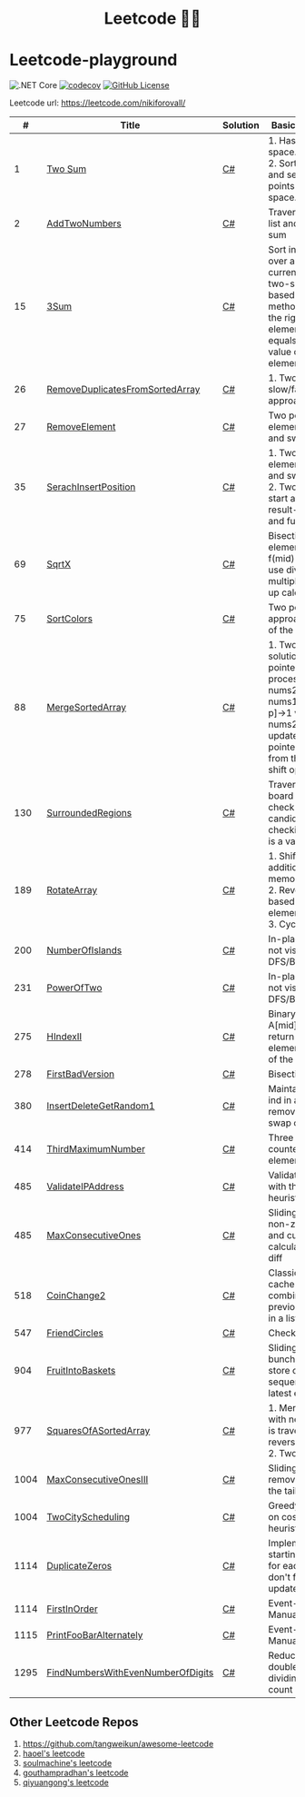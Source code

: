 <h1 align="center">
  Leetcode 👨‍💻
</h1>

# Leetcode-playground

![.NET Core](https://github.com/NikiforovAll/leetcode-playground/workflows/.NET%20Core/badge.svg)
[![codecov](https://codecov.io/gh/NikiforovAll/leetcode-playground/branch/master/graph/badge.svg)](https://codecov.io/gh/NikiforovAll/leetcode-playground-template)
[![GitHub License](https://img.shields.io/github/license/nikiforovall/leetcode-playground)](./LICENSE.md)

Leetcode url: <https://leetcode.com/nikiforovall/>

| # | Title | Solution | Basic idea (One line) |
|---| ----- | -------- | --------------------- |
| 1 | [Two Sum](https://leetcode.com/problems/two-sum/) | [C#](https://github.com/NikiforovAll/leetcode-playground/blob/master/src/LeetCodeSolutions/1.two-sum.cs) | 1. Hash O(n) and O(n) space.<br/>2. Sort O(n * log n) and search with two points O(n) and O(1) space.|
| 2 | [AddTwoNumbers](https://leetcode.com/problems/add-two-numbers/) | [C#](https://github.com/NikiforovAll/leetcode-playground/blob/master/src/LeetCodeSolutions/2.add-two-numbers.cs) | Traverse single-linked list and do modulo 10 sum |
| 15 | [3Sum](https://leetcode.com/problems/3sum/) | [C#](https://github.com/NikiforovAll/leetcode-playground/blob/master/src/LeetCodeSolutions/15.3-sum.cs) | Sort initial array, loop over array and pick current element, solve two-sum problem based on two pointers method for array to the right of current element with *target* equals to negated value of current element|
| 26 | [RemoveDuplicatesFromSortedArray](https://leetcode.com/articles/remove-duplicates-from-sorted-array/) | [C#](https://github.com/NikiforovAll/leetcode-playground/blob/master/src/LeetCodeSolutions/26.remove-duplicates-from-sorted-array.cs) | 1. Two pointers, slow/fast runner approach |
| 27 | [RemoveElement](https://leetcode.com/problems/remove-element/) | [C#](https://github.com/NikiforovAll/leetcode-playground/blob/master/src/LeetCodeSolutions/27.remove-element.cs) | Two pointers, skip element at the end and swap at the start. </br> |
| 35 | [SerachInsertPosition](https://leetcode.com/problems/search-insert-position/) | [C#](https://github.com/NikiforovAll/leetcode-playground/blob/master/src/LeetCodeSolutions/35.search-insert-position.cs) | 1. Two pointers, skip element at the end and swap at the start. </br> 2. Two pointers, both start at the beginning result-sub-list pointer and full-scan pointer |
| 69 | [SqrtX](https://leetcode.com/problems/sqrtx/) | [C#](https://github.com/NikiforovAll/leetcode-playground/blob/master/src/LeetCodeSolutions/src\LeetCodeSolutions\69.sqrt-x.cs) | Bisection, lazy curr element calculation f(mid) < x < f(mid+1), use division instead of multiplication to speed up calculation |
| 75 | [SortColors](https://leetcode.com/problems/sort-colors/) | [C#](https://github.com/NikiforovAll/leetcode-playground/blob/master/src/LeetCodeSolutions/src\LeetCodeSolutions\75.sort-colors.cs) | Two pointers approach, fill the rest of the array with 1 |
| 88 | [MergeSortedArray](https://leetcode.com/problems/3sum/) | [C#](https://github.com/NikiforovAll/leetcode-playground/blob/master/src/LeetCodeSolutions/88.merge-sorted-array.cs) | 1. Two pointers solution, store pointers to latest not processed in nums1, nums2 (=p,q). Shift nums1[pos..pos+m-p]->1 when item from nums2 is written and update p,q 2. Two pointers solution, start from the end to avoid shift operation|
| 130 | [SurroundedRegions](https://leetcode.com/problems/surrounded-regions) | [C#](https://github.com/NikiforovAll/leetcode-playground/blob/master/src/LeetCodeSolutions/130.surrounded-regions.cs) | Traverse inner part of board and use dfs to check potential candidates for checking, commit if it is a valid group |
| 189 | [RotateArray](https://leetcode.com/problems/rotate-array) | [C#](https://github.com/NikiforovAll/leetcode-playground/blob/master/src/LeetCodeSolutions/189.rotate-array.cs) | 1. Shifting with additional O(k) memory </br> 2. Reverse in-place based on pivot element </br> 3. Cyclic replacement |
| 200 | [NumberOfIslands](https://leetcode.com/problems/number-of-islands) | [C#](https://github.com/NikiforovAll/leetcode-playground/blob/master/src/LeetCodeSolutions/200.number-of-islands.cs) | In-place uncheck of not visited islands via DFS/BFS |
| 231 | [PowerOfTwo](https://leetcode.com/problems/power-of-two) | [C#](https://github.com/NikiforovAll/leetcode-playground/blob/master/src/LeetCodeSolutions/231.power-of-two.cs) | In-place uncheck of not visited islands via DFS/BFS |
| 275 | [HIndexII](https://leetcode.com/problems/h-index-ii) | [C#](https://github.com/NikiforovAll/leetcode-playground/blob/master/src/LeetCodeSolutions/275.h-index-ii.cs) | Binary search for first A\[mid\] >= N - mind, return number of elements to the right of the pointer |
| 278 | [FirstBadVersion](https://leetcode.com/problems/first-bad-version) | [C#](https://github.com/NikiforovAll/leetcode-playground/blob/master/src/LeetCodeSolutions/278.first-bad-version.cs) | Bisection |
| 380 | [InsertDeleteGetRandom1](https://leetcode.com/problems/insert-delete-getrandom-o1/description/) | [C#](https://github.com/NikiforovAll/leetcode-playground/blob/master/src/LeetCodeSolutions/380.insert-delete-get-random-o-1.cs) | Maintain map(val -> ind in array) + list, removal is based on swap of last element |
| 414 | [ThirdMaximumNumber](https://leetcode.com/problems/third-maximum-number/description/) | [C#](https://github.com/NikiforovAll/leetcode-playground/blob/master/src/LeetCodeSolutions/414.third-maximum-number.cs) | Three consecutive counters, stored element shift |
| 485 | [ValidateIPAddress](https://leetcode.com/problems/validate-ip-address/description/) | [C#](https://github.com/NikiforovAll/leetcode-playground/blob/master/src/LeetCodeSolutions/468.validate-ip-address.cs) | Validation pipeline with the list of heuristics |
| 485 | [MaxConsecutiveOnes](https://leetcode.com/problems/third-maximum-number/description/) | [C#](https://github.com/NikiforovAll/leetcode-playground/blob/master/src/LeetCodeSolutions/485.max-consecutive-ones.cs) | Sliding window for non-zero part of array and current sum calculation as index diff |
| 518 | [CoinChange2](https://leetcode.com/problems/coin-change-2) | [C#](https://github.com/NikiforovAll/leetcode-playground/blob/master/src/LeetCodeSolutions/518.coin-change-2.cs) | Classic DP problem, cache total combinations of previous subproblems in a list |
| 547 | [FriendCircles](https://leetcode.com/problems/friend-circles) | [C#](https://github.com/NikiforovAll/leetcode-playground/blob/master/src/LeetCodeSolutions/547.friend-circles.cs) | Checked DFS nodes |
| 904 | [FruitIntoBaskets](https://leetcode.com/problems/fruit-into-baskets) | [C#](https://github.com/NikiforovAll/leetcode-playground/blob/master/src/LeetCodeSolutions/904.fruit-into-baskets.cs) | Sliding window, a bunch of pointers to store consecutive sequence of previous latest element |
| 977 | [SquaresOfASortedArray](https://leetcode.com/problems/squares-of-a-sorted-array) | [C#](https://github.com/NikiforovAll/leetcode-playground/blob/master/src/LeetCodeSolutions/977.squares-of-a-sorted-array.cs) | 1. Merge sort, array with negative numbers is traversed in a reversed manner </br> 2. Two pointers |
| 1004 | [MaxConsecutiveOnesIII](https://leetcode.com/problems/max-consecutive-ones-iii) | [C#](https://github.com/NikiforovAll/leetcode-playground/blob/master/src/LeetCodeSolutions/1004.max-consecutive-ones-iii.cs) | Sliding window, remove elements from the tail |
| 1004 | [TwoCityScheduling](https://leetcode.com/problems/two-city-scheduling) | [C#](https://github.com/NikiforovAll/leetcode-playground/blob/master/src/LeetCodeSolutions/1029.two-city-scheduling.cs) | Greedy solution based on costs difference heuristic + sorting |
| 1114 | [DuplicateZeros](https://leetcode.com/problems/duplicate-zeros/) | [C#](https://github.com/NikiforovAll/leetcode-playground/blob/master/src/LeetCodeSolutions/1089.duplicate-zeros.cs) | Implement array shift starting from the end for each zero element, don't forget to skip updated zero |
| 1114 | [FirstInOrder](https://leetcode.com/problems/print-in-order/) | [C#](https://github.com/NikiforovAll/leetcode-playground/blob/master/src/LeetCodeSolutions/1114.print-in-order.cs) | Event-based blocking ManualResetEventSlim |
| 1115 | [PrintFooBarAlternately](https://leetcode.com/problems/print-foobar-alternately/description/) | [C#](https://github.com/NikiforovAll/leetcode-playground/blob/master/src/LeetCodeSolutions/1115.print-foo-bar-alternately.cs) | Event-based blocking ManualResetEventSlim |
| 1295 | [FindNumbersWithEvenNumberOfDigits](https://leetcode.com/problems/find-numbers-with-even-number-of-digits) | [C#](https://github.com/NikiforovAll/leetcode-playground/blob/master/src/LeetCodeSolutions/1295.find-numbers-with-even-number-of-digits.cs) | Reduce arr item to double digit by dividing by 100 and count |

## Other Leetcode Repos

1. <https://github.com/tangweikun/awesome-leetcode>
2. [haoel's leetcode](https://github.com/haoel/leetcode)
3. [soulmachine's leetcode](https://github.com/soulmachine/leetcode)
4. [gouthampradhan's leetcode](https://github.com/gouthampradhan/leetcode)
5. [qiyuangong's leetcode](https://github.com/qiyuangong/leetcode)
